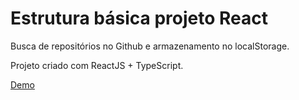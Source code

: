 # Estrutura básica projeto React

Busca de repositórios no Github e armazenamento no localStorage.

Projeto criado com ReactJS + TypeScript.

[Demo](https://eloquent-bardeen-d3dffe.netlify.app)
